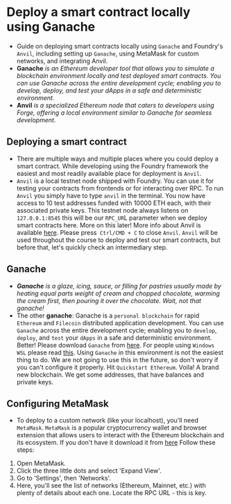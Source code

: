 # Deploy a smart contract locally using Ganache
- Guide on deploying smart contracts locally using `Ganache` and Foundry's `Anvil`, including setting up `Ganache`, using MetaMask for custom networks, and integrating Anvil.
- **Ganache** *is an Ethereum developer tool that allows you to simulate a blockchain environment locally and test deployed smart contracts. You can use Ganache across the entire development cycle; enabling you to develop, deploy, and test your dApps in a safe and deterministic environment.*
- **Anvil** *is a specialized Ethereum node that caters to developers using Forge, offering a local environment similar to Ganache for seamless development.*

## Deploying a smart contract
- There are multiple ways and multiple places where you could deploy a smart contract. While developing using the Foundry framework the easiest and most readily available place for deployment is `Anvil`.
- `Anvil` is a local testnet node shipped with Foundry. You can use it for testing your contracts from frontends or for interacting over RPC. To run `Anvil` you simply have to type `anvil` in the terminal.  You now have access to 10 test addresses funded with 10000 ETH each, with their associated private keys. This testnet node always listens on `127.0.0.1:8545` this will be our `RPC_UR`L parameter when we deploy smart contracts here. More on this later! More info about Anvil is available [here](https://book.getfoundry.sh/reference/anvil/). Please press` Ctrl/CMD + C` to close `Anvil`. `Anvil` will be used throughout the course to deploy and test our smart contracts, but before that, let's quickly check an intermediary step.

## Ganache
- ***Ganache*** *is a glaze, icing, sauce, or filling for pastries usually made by heating equal parts weight of cream and chopped chocolate, warming the cream first, then pouring it over the chocolate. Wait, not that ganache!* 
- The other **ganache**: Ganache is a `personal blockchain` for rapid `Ethereum` and `Filecoin` distributed application development. You can use `Ganache` across the entire development cycle; enabling you to `develop`, `deploy`, and `test` your `dApps` in a safe and deterministic environment. Better! Please download `Ganache` from [here](https://archive.trufflesuite.com/ganache/). For people using `Windows WSL` please read [this](https://github.com/Cyfrin/foundry-simple-storage-cu?tab=readme-ov-file#windows-wsl--ganache). Using `Ganache` in this environment is not the easiest thing to do. We are not going to use this in the future, so don't worry if you can't configure it properly. Hit `Quickstart Ethereum`. Voila! A brand new blockchain. We get some addresses, that have balances and private keys.

## Configuring MetaMask
- To deploy to a custom network (like your localhost), you'll need `MetaMask`. `MetaMask` is a popular cryptocurrency wallet and browser extension that allows users to interact with the Ethereum blockchain and its ecosystem. If you don't have it download it from [here](https://metamask.io/download/) Follow these steps:

1. Open MetaMask.
2. Click the three little dots and select 'Expand View'.
3. Go to 'Settings', then 'Networks'.
4. Here, you'll see the list of networks (Ethereum, Mainnet, etc.) with plenty of details about each one. Locate the RPC URL - this is key.
